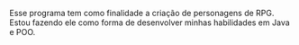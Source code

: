Esse programa tem como finalidade a criação de personagens de RPG. Estou fazendo ele como forma de desenvolver minhas habilidades em Java e POO.
